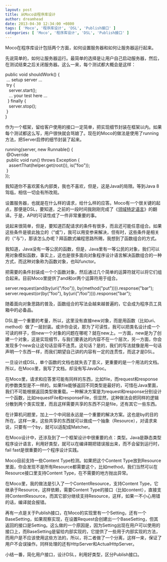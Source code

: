```yaml
---
layout: post
title: 从Moco谈程序库设计
author: dreamhead
date: 2013-04-30 12:34:00 +0800
tags: [ 'Moco', '程序库设计', 'DSL', 'Publish接口' ]
categories: [ 'Moco', '程序库设计', 'DSL', 'Publish接口' ]
---
```


Moco在程序库设计包括两个方面，如何设置服务器和如何让服务器运行起来。

先说简单的，如何让服务器运行。最简单的选择是让用户自己启动服务器，然后，在测试结束之后关闭服务器。这么一来，每个测试都大概会是这样：

public void shouldWork() {  
 &nbsp;... setup server ...  
 &nbsp;try {  
 &nbsp; &nbsp;server.start();  
 &nbsp; &nbsp;... your test here ...   
&nbsp; } finally {  
 &nbsp; &nbsp;server.stop();  
 &nbsp;}  
}

作为一个框架，留给客户使用的接口一定简单，把实现细节封装在框架以内。如果每个测试都这么写，用户很快就会骂娘了。现在的Moco的做法是使用了running方法，把Server启停的细节封装了起来。

running(server, new Runnable() {  
 &nbsp;@Override  
 &nbsp;public void run() throws Exception {  
 &nbsp; &nbsp;assertThat(helper.get(root()), is("foo"));  
 &nbsp;}  
});

我知道你不喜欢匿名内部类，我也不喜欢，但是，这是Java的局限。等到Java 8驾临，相信一切会有所改观。

设置服务器，也就是在什么样的请求，给什么样的应答。Moco有一个很关键的起点，那便是DSL，要知道，之前的一段时间我刚刚完成了《[领域特定语言](http://book.douban.com/subject/21964984/)》的翻译。于是，API的可读性成了一件非常重要的事。

说起来很简单，但是，要知道匹配请求的条件有很多，而且还可能任意组合。如果这些条件是彼此独立的（“或”），我可以用变参来解决，但有时，这些条件是相关的（“与”），那该怎么办呢？拜函数式编程思路所赐，我想到了函数组合的方式。

我知道，Java没有一等公民的函数，但是，Java里有一等公民的对象，我们可以用对象模拟函数，事实上，这也是很多面向对象程序设计语言解决函数组合的一种方式，而这种对象称为函数对象，也叫functor。

把需要的条件封装成一个个函数对象，然后通过几个简单的运算符就可以将它们组合起来。目前Moco里提供了and和or两个运算符用于组合。

server.request(and(by(uri("/foo")), by(method("put")))).response("bar");  
server.request(or(by("foo"), by(uri("/foo")))).response("bar");

随着面向对象思路的普及，函数组合的写法会越来越普遍的，它会成为程序员工具箱中的必备品。

DSL是一个重要的考量，所以，这里没有直接new对象，而是用函数（比如uri、method）做了一层封装。或许你会说，那为了可读性，我可以把类名设计成一个可读的样子，但new一个对象的问题在哪呢？就在new上。一方面，new是为了创建一个对象，这是实现细节，与我们要表达的内容不在一个层次，另一方面，你会发现多个new会让这句话显得不连贯。这句话？是的，我们的写法就像是用一句话声明一个东西一样，而我们期望自己讲的内容有一定的连贯性，而这才是DSL。

一旦设计成DSL，单个函数的文档也就失去了意义，更重要的是一个用法的文档。所以，在Moco里，我写了文档，却没有写JavaDoc。

在Moco里，请求和应答里可能有同样的东西，比如file，而request和response的参数类型是不一样的。如果file能够返回不同类型是最好的，可惜在Java里面，我们不可能根据返回类型做重载。一种解决方案是为request和response分别设计一个函数，比如requestFile和responseFile，但显然，这种做法会把同样的逻辑分散到两个类实现里，而且这样需要共享的东西不只是file，还有其它一些东西。

在计算机问题里，加上一个中间层永远是一个重要的解决方案。这也是by的目的所在。这样一来，这些共享的东西就可以做成一个抽象（Resource），对请求来说，只要有一个by，就可以适配成Matcher。

在Moco设计中，还涉及到了一个框架设计中很重要的点：类型。Java是静态类型程序设计语言，利用好类型，就可以在编译期把错误报出来，而不会留到运行时，fail fast是很重要的一个程序设计实践。

Moco目前支持一些Content Type检测。如果把这个Content Type放到Resource里面，你会发现不是所有Resource都需要这个，比如method，我们当然可以在Resource接口里支持Content Type，在不需要的地方抛出异常。

在Moco里，我的做法是引入了一个ContentResource，支持Content Type，它继承于Resource，这样依赖，需要Content Type的接口（比如content），直接支持ContentResource，而其它部分继续支持Resource，这样，如果一不小心用错的话，编译就会报错。

再有一点是关于Publish接口，在Moco的实现里有一个Setting，还有一个BaseSetting，如果观察实现，在设置Request会创建出一个BaseSetting，但其返回的接口是Setting。这么做的一个原因是，因为Setting出现在用户可以使用的接口上，而BaseSetting是留给内部实现的，它提供了一些用于内部实现的方法，而用户是不应该使用这些方法的，所以，将二者做了一个分离，这样一来，保证了用户不会误操作。同样处理的还有HttpServer和ActualHttpServer。

小结一番，简化用户接口，设计DSL，利用好类型，区分Publish接口。


